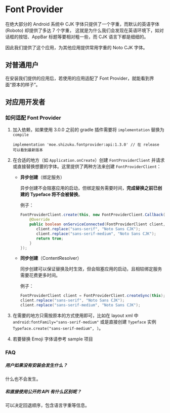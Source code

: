 # Font Provider

在绝大部分的 Android 系统中 CJK 字体只提供了一个字重，而默认的英语字体 (Roboto) 却提供了多达 7 个字重，
这就是为什么我们会发现在英语环境下，如对话框的按钮、AppBar 标题等要相对粗一些，而 CJK 语言下都是细细的。

因此我们提供了这个应用，为其他应用提供常用字重的 Noto CJK 字体。

## 对普通用户
在安装我们提供的应用后，若使用的应用适配了 Font Provider，就能看到界面“原本的样子”。

## 对应用开发者

### 如何适配 Font Provider

1. 加入依赖，如果使用 3.0.0 之前的 gradle 插件需要将 `implementation` 替换为 `compile`
   
   `implementation 'moe.shizuku.fontprovider:api:1.3.0' // 在 release 可以看到最新版本`
   
2. 在合适的地方（如 `Application.onCreate`）创建 `FontProviderClient` 并请求或直接替换想要的字体。这里提供了两种方法来创建 `FontProviderClient`：

   - **异步创建**（绑定服务）

       异步创建不会阻塞应用的启动，但绑定服务需要时间，**完成替换之前已创建的 Typeface 将不会被替换**。

       例子：
       ```java
       FontProviderClient.create(this, new FontProviderClient.Callback() {
           @Override
           public boolean onServiceConnected(FontProviderClient client, ServiceConnection serviceConnection) {
              client.replace("sans-serif", "Noto Sans CJK");
              client.replace("sans-serif-medium", "Noto Sans CJK");
              return true;
           }
       });
       ```

   - **同步创建**（ContentResolver）

       同步创建可以保证替换及时生效，但会阻塞应用的启动，且相较绑定服务需要花费更多时间。

       例子：
       ```java
       FontProviderClient client = FontProviderClient.createSync(this);
       client.replace("sans-serif", "Noto Sans CJK");
       client.replace("sans-serif-medium", "Noto Sans CJK");
       ```

3. 在需要的地方只需按原本的方式使用即可，比如在 layout xml 中 `android:fontFamily="sans-serif-medium"` 
或是直接创建 `Typeface` 实例 `Typeface.create("sans-serif-medium", )`。

4. 若要替换 Emoji 字体请参考 sample 项目

### FAQ

##### 用户如果没有安装会发生什么？

什么也不会发生。

##### 和直接使用公开的 API 有什么区别呢？

可以决定回退顺序，包含语言字重等信息。
